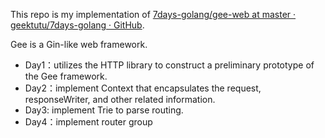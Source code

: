This repo is my implementation of [7days-golang/gee-web at master · geektutu/7days-golang · GitHub](https://github.com/geektutu/7days-golang/tree/master/gee-web).

Gee is a Gin-like web framework.

*   Day1：utilizes the HTTP library to construct a preliminary prototype of the Gee framework.
*   Day2：implement Context that encapsulates the request, responseWriter, and other related information.
*   Day3: implement Trie to parse routing.
*   Day4：implement router group

